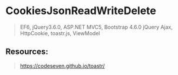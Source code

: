 # CookiesJsonReadWriteDelete
> EF6, jQuery3.6.0, ASP.NET MVC5, Bootstrap 4.6.0
> jQuery Ajax, HttpCookie, toastr.js, ViewModel
## Resources:
>https://codeseven.github.io/toastr/
